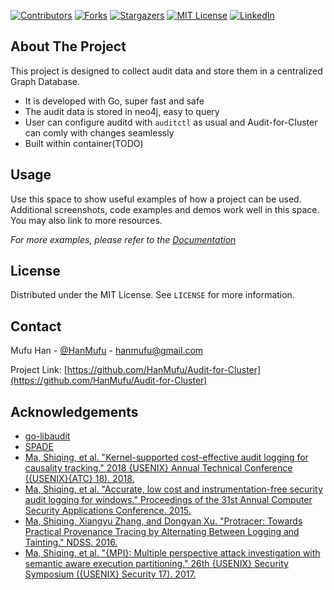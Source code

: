 <!--
*** Thanks for checking out the Best-README-Template. If you have a suggestion
*** that would make this better, please fork the repo and create a pull request
*** or simply open an issue with the tag "enhancement".
*** Thanks again! Now go create something AMAZING! :D
-->



<!-- PROJECT SHIELDS -->
<!--
*** I'm using markdown "reference style" links for readability.
*** Reference links are enclosed in brackets [ ] instead of parentheses ( ).
*** See the bottom of this document for the declaration of the reference variables
*** for contributors-url, forks-url, etc. This is an optional, concise syntax you may use.
*** https://www.markdownguide.org/basic-syntax/#reference-style-links
-->
[![Contributors][contributors-shield]][contributors-url]
[![Forks][forks-shield]][forks-url]
[![Stargazers][stars-shield]][stars-url]
[![MIT License][license-shield]][license-url]
[![LinkedIn][linkedin-shield]][linkedin-url]



<!-- ABOUT THE PROJECT -->
## About The Project

This project is designed to collect audit data and store them in a centralized Graph Database. 

* It is developed with Go, super fast and safe
* The audit data is stored in neo4j, easy to query
* User can configure auditd with ```auditctl``` as usual and Audit-for-Cluster can comly with changes seamlessly
* Built within container(TODO)

<!-- USAGE EXAMPLES -->
## Usage

Use this space to show useful examples of how a project can be used. Additional screenshots, code examples and demos work well in this space. You may also link to more resources.

_For more examples, please refer to the [Documentation](https://example.com)_



<!-- LICENSE -->
## License

Distributed under the MIT License. See `LICENSE` for more information.



<!-- CONTACT -->
## Contact

Mufu Han - [@HanMufu](https://twitter.com/HanMufu) - hanmufu@gmail.com

Project Link: [https://github.com/HanMufu/Audit-for-Cluster](https://github.com/HanMufu/Audit-for-Cluster)



<!-- ACKNOWLEDGEMENTS -->
## Acknowledgements
* [go-libaudit](https://github.com/elastic/go-libaudit)
* [SPADE](https://github.com/ashish-gehani/SPADE)
* [Ma, Shiqing, et al. "Kernel-supported cost-effective audit logging for causality tracking." 2018 {USENIX} Annual Technical Conference ({USENIX}{ATC} 18). 2018.](https://www.usenix.org/conference/atc18/presentation/ma-shiqing)
* [Ma, Shiqing, et al. "Accurate, low cost and instrumentation-free security audit logging for windows." Proceedings of the 31st Annual Computer Security Applications Conference. 2015.](https://dl.acm.org/doi/abs/10.1145/2818000.2818039)
* [Ma, Shiqing, Xiangyu Zhang, and Dongyan Xu. "Protracer: Towards Practical Provenance Tracing by Alternating Between Logging and Tainting." NDSS. 2016.](https://www.ndss-symposium.org/wp-content/uploads/2017/09/protracer-towards-practical-provenance-tracing-alternating-logging-tainting.pdf)
* [Ma, Shiqing, et al. "{MPI}: Multiple perspective attack investigation with semantic aware execution partitioning." 26th {USENIX} Security Symposium ({USENIX} Security 17). 2017.](https://www.usenix.org/conference/usenixsecurity17/technical-sessions/presentation/ma)





<!-- MARKDOWN LINKS & IMAGES -->
<!-- https://www.markdownguide.org/basic-syntax/#reference-style-links -->
[contributors-shield]: https://img.shields.io/github/contributors/HanMufu/Audit-for-Cluster.svg?style=for-the-badge
[contributors-url]: https://github.com/HanMufu/Audit-for-Cluster/graphs/contributors
[forks-shield]: https://img.shields.io/github/forks/HanMufu/Audit-for-Cluster.svg?style=for-the-badge
[forks-url]: https://github.com/HanMufu/Audit-for-Cluster/network/members
[stars-shield]: https://img.shields.io/github/stars/HanMufu/Audit-for-Cluster.svg?style=for-the-badge
[stars-url]: https://github.com/HanMufu/Audit-for-Cluster/stargazers
[license-shield]: https://img.shields.io/github/license/HanMufu/Audit-for-Cluster.svg?style=for-the-badge
[license-url]: https://github.com/HanMufu/Audit-for-Cluster/blob/main/LICENSE
[linkedin-shield]: https://img.shields.io/badge/-LinkedIn-black.svg?style=for-the-badge&logo=linkedin&colorB=555
[linkedin-url]: https://www.linkedin.com/in/mufuhan/
